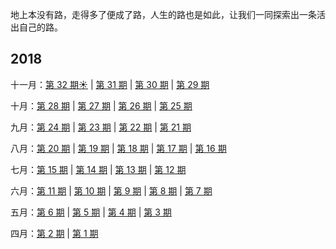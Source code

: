 地上本没有路，走得多了便成了路，人生的路也是如此，让我们一同探索出一条活出自己的路。

2018
--- 

十一月：[第 32 期☀️](https://github.com/lianmt/weekly/blob/master/docs/32.md) | [第 31 期](https://github.com/lianmt/weekly/blob/master/docs/31.md) | [第 30 期](https://github.com/lianmt/weekly/blob/master/docs/30.md) | [第 29 期](https://github.com/lianmt/weekly/blob/master/docs/29.md)

十月：[第 28 期](https://github.com/lianmt/weekly/blob/master/docs/28.md) | [第 27 期](https://github.com/lianmt/weekly/blob/master/docs/27.md)  | [第 26 期](https://github.com/lianmt/weekly/blob/master/docs/26.md) | [第 25 期](https://github.com/lianmt/weekly/blob/master/docs/25.md)

九月：[第 24 期](https://github.com/lianmt/weekly/blob/master/docs/24.md) | [第 23 期](https://github.com/lianmt/weekly/blob/master/docs/23.md) | [第 22 期](https://github.com/lianmt/weekly/blob/master/docs/22.md) | [第 21 期](https://github.com/lianmt/weekly/blob/master/docs/21.md)

八月：[第 20 期](https://github.com/lianmt/weekly/blob/master/docs/20.md) | [第 19 期](https://github.com/lianmt/weekly/blob/master/docs/19.md) | [第 18 期](https://github.com/lianmt/weekly/blob/master/docs/18.md) | [第 17 期](https://github.com/lianmt/weekly/blob/master/docs/17.md) | [第 16 期](https://github.com/lianmt/weekly/blob/master/docs/16.md)

七月：[第 15 期](https://github.com/lianmt/weekly/blob/master/docs/15.md) | [第 14 期](https://github.com/lianmt/weekly/blob/master/docs/14.md) | [第 13 期](https://github.com/lianmt/weekly/blob/master/docs/13.md) | [第 12 期](https://github.com/lianmt/weekly/blob/master/docs/12.md)

六月：[第 11 期](https://github.com/lianmt/weekly/blob/master/docs/11.md) | [第 10 期](https://github.com/lianmt/weekly/blob/master/docs/10.md) | [第 9 期](https://github.com/lianmt/weekly/blob/master/docs/09.md) | [第 8 期](https://github.com/lianmt/weekly/blob/master/docs/08.md) | [第 7 期](https://github.com/lianmt/weekly/blob/master/docs/07.md)

五月：[第 6 期](https://github.com/lianmt/weekly/blob/master/docs/06.md) | [第 5 期](https://github.com/lianmt/weekly/blob/master/docs/05.md) | [第 4 期](https://github.com/lianmt/weekly/blob/master/docs/04.md) | [第 3 期](https://github.com/lianmt/weekly/blob/master/docs/03.md)

四月：[第 2 期](https://github.com/lianmt/weekly/blob/master/docs/02.md) | [第 1 期](https://github.com/lianmt/weekly/blob/master/docs/01.md)
